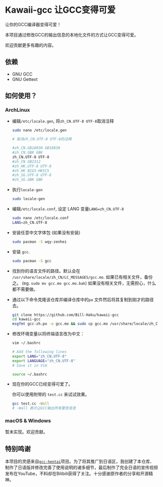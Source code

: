 # Kawaii-gcc 让GCC变得可爱
让你的GCC编译器变得可爱！

本项目通过修改GCC的输出信息的本地化文件的方式让GCC变得可爱。

欢迎贡献更多有趣的内容。

## 依赖
- GNU GCC
- GNU Gettext

## 如何使用？
### ArchLinux

- 编辑`/etc/locale.gen`, 将`zh_CN.UTF-8 UTF-8`取消注释
    ```bash
    sudo nano /etc/locale.gen

    # 取消zh_CN.UTF-8 UTF-8的注释

    #zh_CN.GB18030 GB18030
    #zh_CN.GBK GBK
    zh_CN.UTF-8 UTF-8
    #zh_CN GB2312
    #zh_HK.UTF-8 UTF-8
    #zh_HK BIG5-HKSCS
    #zh_SG.UTF-8 UTF-8
    #zh_SG.GBK GBK
    ```
- 执行`locale-gen`

    ```bash
    sudo locale-gen
    ```

- 编辑`/etc/locale.conf`, 设定 LANG 变量`LANG=zh_CN.UTF-8`

    ```bash
    sudo nano /etc/locale.conf
    LANG=zh_CN.UTF-8
    ```

- 安装任意中文字体包 (如果没有安装)

    ```bash
    sudo pacman -S wqy-zenhei
    ```

- 安装 `gcc`.

    ```bash
    sudo pacman -S gcc
    ```

- 找到你的语言文件的路径。默认会在 `/usr/share/locale/zh_CN/LC_MESSAGES/gcc.mo`. 如果已有相关文件，备份之。 (eg. `sudo mv gcc.mo gcc.mo.bak`) 如果没有相关文件，无需担心，什么都不需要做。

- 通过以下命令克隆该仓库并编译仓库中的`po` 文件然后将其复制到刚才的路径去。

    ```bash
    git clone https://github.com/Bill-Haku/kawaii-gcc
    cd kawaii-gcc
    msgfmt gcc-zh.po -o gcc.mo && sudo cp gcc.mo /usr/share/locale/zh_CN/LC_MESSAGES/gcc.mo
    ```

- 修改环境变量以将终端语言改为中文：

    ```bash
    vim ~/.bashrc
    
    # Add the following lines
    export LANG="zh_CN.UTF-8"
    export LANGUAGE="zh_CN.UTF-8"
    # Save it in Vim

    source ~/.bashrc
    ```

- 现在你的GCC已经变得可爱了。

    你可以使用附带的 `test.cc` 来试试效果。

    ```bash
    gcc test.cc -Wall
    # -Wall 表示让GCC输出所有警告信息
    ```

### macOS & Windows

暂未实现。欢迎贡献。

## 特别鸣谢

本项目的灵感来自[`gcc-hentai`](https://github.com/Mosklia/gcc-hentai)项目。为了将其推广到日语区，我创建了本仓库、制作了日语版并修改完善了使用说明的诸多细节，最后制作了完全日语的宣传视频发布在YouTube，不料却在Bilibili获得了关注。十分感谢原作者的分享和开源精神。
